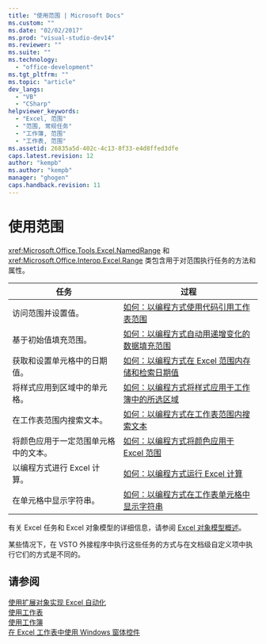 ```yaml
---
title: "使用范围 | Microsoft Docs"
ms.custom: ""
ms.date: "02/02/2017"
ms.prod: "visual-studio-dev14"
ms.reviewer: ""
ms.suite: ""
ms.technology: 
  - "office-development"
ms.tgt_pltfrm: ""
ms.topic: "article"
dev_langs: 
  - "VB"
  - "CSharp"
helpviewer_keywords: 
  - "Excel, 范围"
  - "范围, 常规任务"
  - "工作簿, 范围"
  - "工作表, 范围"
ms.assetid: 26835a5d-402c-4c13-8f33-e4d8ffed3dfe
caps.latest.revision: 12
author: "kempb"
ms.author: "kempb"
manager: "ghogen"
caps.handback.revision: 11
---
```

# 使用范围
  <xref:Microsoft.Office.Tools.Excel.NamedRange> 和 <xref:Microsoft.Office.Interop.Excel.Range> 类包含用于对范围执行任务的方法和属性。  
  
|任务|过程|  
|--------|--------|  
|访问范围并设置值。|[如何：以编程方式使用代码引用工作表范围](../vsto/how-to-programmatically-refer-to-worksheet-ranges-in-code.md)|  
|基于初始值填充范围。|[如何：以编程方式自动用递增变化的数据填充范围](../vsto/how-to-programmatically-automatically-fill-ranges-with-incrementally-changing-data.md)|  
|获取和设置单元格中的日期值。|[如何：以编程方式在 Excel 范围内存储和检索日期值](../vsto/how-to-programmatically-store-and-retrieve-date-values-in-excel-ranges.md)|  
|将样式应用到区域中的单元格。|[如何：以编程方式将样式应用于工作簿中的所选区域](../vsto/how-to-programmatically-apply-styles-to-ranges-in-workbooks.md)|  
|在工作表范围内搜索文本。|[如何：以编程方式在工作表范围内搜索文本](../vsto/how-to-programmatically-search-for-text-in-worksheet-ranges.md)|  
|将颜色应用于一定范围单元格中的文本。|[如何：以编程方式将颜色应用于 Excel 范围](../vsto/how-to-programmatically-apply-color-to-excel-ranges.md)|  
|以编程方式进行 Excel 计算。|[如何：以编程方式运行 Excel 计算](../vsto/how-to-programmatically-run-excel-calculations-programmatically.md)|  
|在单元格中显示字符串。|[如何：以编程方式在工作表单元格中显示字符串](../vsto/how-to-programmatically-display-a-string-in-a-worksheet-cell.md)|  
  
 有关 Excel 任务和 Excel 对象模型的详细信息，请参阅 [Excel 对象模型概述](../vsto/excel-object-model-overview.md)。  
  
 某些情况下，在 VSTO 外接程序中执行这些任务的方式与在文档级自定义项中执行它们的方式是不同的。  
  
## 请参阅  
 [使用扩展对象实现 Excel 自动化](../vsto/automating-excel-by-using-extended-objects.md)   
 [使用工作表](../vsto/working-with-worksheets.md)   
 [使用工作簿](../vsto/working-with-workbooks.md)   
 [在 Excel 工作表中使用 Windows 窗体控件](../vsto/using-windows-forms-controls-on-excel-worksheets.md)  
  
  